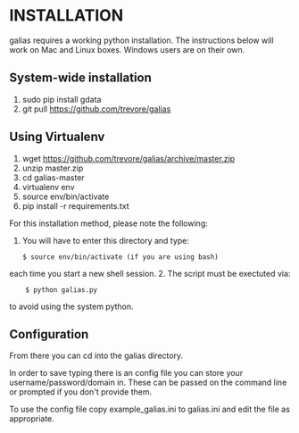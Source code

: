 # INSTALLATION
galias requires a working python installation. The instructions below will work on Mac and Linux boxes. Windows users are on their own.

## System-wide installation
1. sudo pip install gdata
2. git pull https://github.com/trevore/galias


## Using Virtualenv
1. wget https://github.com/trevore/galias/archive/master.zip
2. unzip master.zip
3. cd galias-master
4. virtualenv env
5. source env/bin/activate
6. pip install -r requirements.txt

For this installation method, please note the following:

1.  You will have to enter this directory and type:

        $ source env/bin/activate (if you are using bash)
each time you start a new shell session.
2. The script must be exectuted via:

        $ python galias.py
to avoid using the system python.



## Configuration

From there you can cd into the galias directory.

In order to save typing there is an config file you can store your
username/password/domain in. These can be passed on the command line or
prompted if you don't provide them.

To use the config file copy example_galias.ini to galias.ini and edit the
file as appropriate.